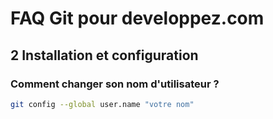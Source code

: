# FAQ Git pour developpez.com

## 2 Installation et configuration

### Comment changer son nom d'utilisateur ?

```bash
git config --global user.name "votre nom"
```
